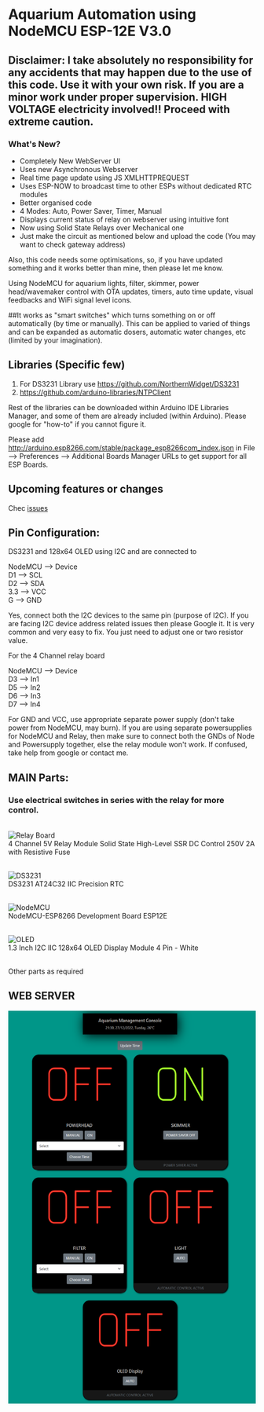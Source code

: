 # Aquarium Automation using NodeMCU ESP-12E V3.0

## Disclaimer: I take absolutely no responsibility for any accidents that may happen due to the use of this code. Use it with your own risk. If you are a minor work under proper supervision. HIGH VOLTAGE electricity involved!! Proceed with extreme caution.

### What's New?
* Completely New WebServer UI
* Uses new Asynchronous Webserver
* Real time page update using JS XMLHTTPREQUEST
* Uses ESP-NOW to broadcast time to other ESPs without dedicated RTC modules
* Better organised code
* 4 Modes: Auto, Power Saver, Timer, Manual
* Displays current status of relay on webserver using intuitive font
* Now using Solid State Relays over Mechanical one
* Just make the circuit as mentioned below and upload the code (You may want to check gateway address)


Also, this code needs some optimisations, so, if you have updated something and it works better than mine, then please let me know.

Using NodeMCU for aquarium lights, filter, skimmer, power head/wavemaker control with OTA updates, timers, auto time update, visual feedbacks and WiFi signal level icons.

##It works as "smart switches" which turns something on or off automatically (by time or manually). This can be applied to varied of things and can be expanded as automatic dosers, automatic water changes, etc (limited by your imagination).
## Libraries (Specific few)
1. For DS3231 Library use https://github.com/NorthernWidget/DS3231
2. https://github.com/arduino-libraries/NTPClient

Rest of the libraries can be downloaded within Arduino IDE Libraries Manager, and some of them are already included (within Arduino). Please google for "how-to" if you cannot figure it.

Please add http://arduino.esp8266.com/stable/package_esp8266com_index.json in File --> Preferences --> Additional Boards Manager URLs to get support for all ESP Boards.

## Upcoming features or changes
Chec [issues](https://github.com/KamadoTanjiro-beep/Smart-Aquarium-V3.0/issues)

## Pin Configuration:

DS3231 and 128x64 OLED using I2C and are connected to

NodeMCU --> Device <br/>
D1 --> SCL <br/>
D2 --> SDA <br/>
3.3 --> VCC <br/>
G --> GND <br/>

Yes, connect both the I2C devices to the same pin (purpose of I2C). If you are facing I2C device address related issues then please Google it. It is very common and very easy to fix. You just need to adjust one or two resistor value.

For the 4 Channel relay board

NodeMCU --> Device <br/>
D3 --> In1 <br/>
D5 --> In2 <br/>
D6 --> In3 <br/>
D7 --> In4 <br/>

For GND and VCC, use appropriate separate power supply (don't take power from NodeMCU, may burn). If you are using separate powersupplies for NodeMCU and Relay, then make sure to connect both the GNDs of Node and Powersupply together, else the relay module won't work. If confused, take help from google or contact me.

## MAIN Parts: 
### Use electrical switches in series with the relay for more control.

<br/>
<img src="https://robu.in/wp-content/uploads/2021/11/5v-4-channel-ssr-solid-state-relay-module-240v-2a-output-with-resistive-fuse-tech7978-6426-2-550x550-1.jpg" alt="Relay Board" width="200" height="200"> <br/>
4 Channel 5V Relay Module Solid State High-Level SSR DC Control 250V 2A with Resistive Fuse <br/><br/>

<img src="https://m.media-amazon.com/images/I/41RP9FjC+jL.jpg" alt="DS3231" width="200" height="200"> <br/>
DS3231 AT24C32 IIC Precision RTC <br/><br/>

<img src="https://m.media-amazon.com/images/I/51lIrI5vnQL.jpg" alt="NodeMCU" width="200" height="200"> <br/>
NodeMCU-ESP8266 Development Board ESP12E <br/><br/>

<img src="https://www.electronicscomp.com/image/cache/catalog/13-inch-i2c-iic-oled-display-module-4pin-white-800x800.jpg" alt="OLED" width="200" height="200"> <br/>
1.3 Inch I2C IIC 128x64 OLED Display Module 4 Pin - White <br/><br/>

Other parts as required

## WEB SERVER

<img src="https://github.com/chikne97/Smart-Aquarium-V3.0/blob/main/demo2.png" alt="OLED" width="600" height="800"> <br/>
